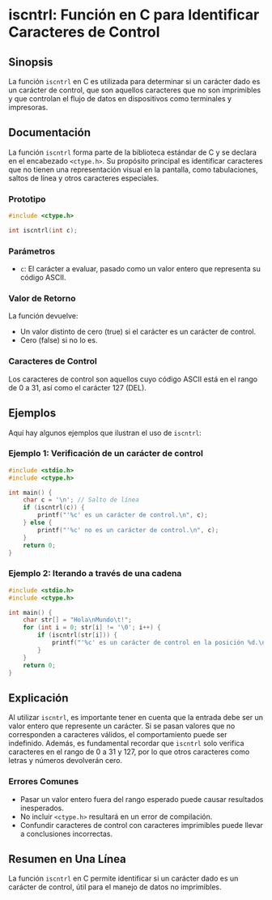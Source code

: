 <!--
Meta Description: # iscntrl: Función en C para Identificar Caracteres de Control ## Sinopsis La función `iscntrl` en C es utilizada para determinar si un carácter dado ...
Meta Keywords: carácter, caracteres, control, que, iscntrl
-->

# iscntrl: Función en C para Identificar Caracteres de Control

## Sinopsis
La función `iscntrl` en C es utilizada para determinar si un carácter dado es un carácter de control, que son aquellos caracteres que no son imprimibles y que controlan el flujo de datos en dispositivos como terminales y impresoras.

## Documentación
La función `iscntrl` forma parte de la biblioteca estándar de C y se declara en el encabezado `<ctype.h>`. Su propósito principal es identificar caracteres que no tienen una representación visual en la pantalla, como tabulaciones, saltos de línea y otros caracteres especiales.

### Prototipo
```c
#include <ctype.h>

int iscntrl(int c);
```

### Parámetros
- `c`: El carácter a evaluar, pasado como un valor entero que representa su código ASCII.

### Valor de Retorno
La función devuelve:
- Un valor distinto de cero (true) si el carácter es un carácter de control.
- Cero (false) si no lo es.

### Caracteres de Control
Los caracteres de control son aquellos cuyo código ASCII está en el rango de 0 a 31, así como el carácter 127 (DEL).

## Ejemplos
Aquí hay algunos ejemplos que ilustran el uso de `iscntrl`:

### Ejemplo 1: Verificación de un carácter de control
```c
#include <stdio.h>
#include <ctype.h>

int main() {
    char c = '\n'; // Salto de línea
    if (iscntrl(c)) {
        printf("'%c' es un carácter de control.\n", c);
    } else {
        printf("'%c' no es un carácter de control.\n", c);
    }
    return 0;
}
```

### Ejemplo 2: Iterando a través de una cadena
```c
#include <stdio.h>
#include <ctype.h>

int main() {
    char str[] = "Hola\nMundo\t!";
    for (int i = 0; str[i] != '\0'; i++) {
        if (iscntrl(str[i])) {
            printf("'%c' es un carácter de control en la posición %d.\n", str[i], i);
        }
    }
    return 0;
}
```

## Explicación
Al utilizar `iscntrl`, es importante tener en cuenta que la entrada debe ser un valor entero que represente un carácter. Si se pasan valores que no corresponden a caracteres válidos, el comportamiento puede ser indefinido. Además, es fundamental recordar que `iscntrl` solo verifica caracteres en el rango de 0 a 31 y 127, por lo que otros caracteres como letras y números devolverán cero.

### Errores Comunes
- Pasar un valor entero fuera del rango esperado puede causar resultados inesperados.
- No incluir `<ctype.h>` resultará en un error de compilación.
- Confundir caracteres de control con caracteres imprimibles puede llevar a conclusiones incorrectas.

## Resumen en Una Línea
La función `iscntrl` en C permite identificar si un carácter dado es un carácter de control, útil para el manejo de datos no imprimibles.